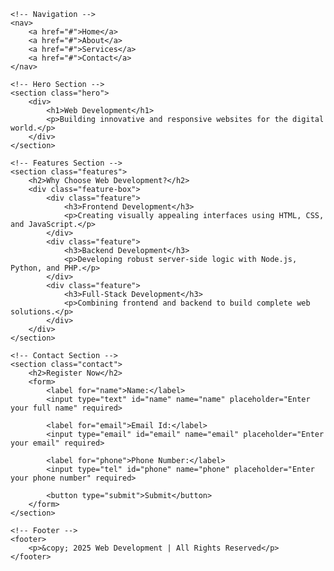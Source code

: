 <!DOCTYPE html>
<html lang="en">
<head>
    <meta charset="UTF-8">
    <meta name="viewport" content="width=device-width, initial-scale=1.0">
    <title>Web Development</title>
    <link rel="stylesheet" href="style.css">
</head>
<body>

    <!-- Navigation -->
    <nav>
        <a href="#">Home</a>
        <a href="#">About</a>
        <a href="#">Services</a>
        <a href="#">Contact</a>
    </nav>

    <!-- Hero Section -->
    <section class="hero">
        <div>
            <h1>Web Development</h1>
            <p>Building innovative and responsive websites for the digital world.</p>
        </div>
    </section>

    <!-- Features Section -->
    <section class="features">
        <h2>Why Choose Web Development?</h2>
        <div class="feature-box">
            <div class="feature">
                <h3>Frontend Development</h3>
                <p>Creating visually appealing interfaces using HTML, CSS, and JavaScript.</p>
            </div>
            <div class="feature">
                <h3>Backend Development</h3>
                <p>Developing robust server-side logic with Node.js, Python, and PHP.</p>
            </div>
            <div class="feature">
                <h3>Full-Stack Development</h3>
                <p>Combining frontend and backend to build complete web solutions.</p>
            </div>
        </div>
    </section>

    <!-- Contact Section -->
    <section class="contact">
        <h2>Register Now</h2>
        <form>
            <label for="name">Name:</label>
            <input type="text" id="name" name="name" placeholder="Enter your full name" required>

            <label for="email">Email Id:</label>
            <input type="email" id="email" name="email" placeholder="Enter your email" required>

            <label for="phone">Phone Number:</label>
            <input type="tel" id="phone" name="phone" placeholder="Enter your phone number" required>

            <button type="submit">Submit</button>
        </form>
    </section>

    <!-- Footer -->
    <footer>
        <p>&copy; 2025 Web Development | All Rights Reserved</p>
    </footer>

</body>
</html>
